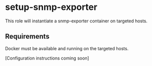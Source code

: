 setup-snmp-exporter
==================

This role will instantiate a snmp-exporter container on targeted hosts.

Requirements
------------

Docker must be available and running on the targeted hosts.

[Configuration instructions coming soon]
